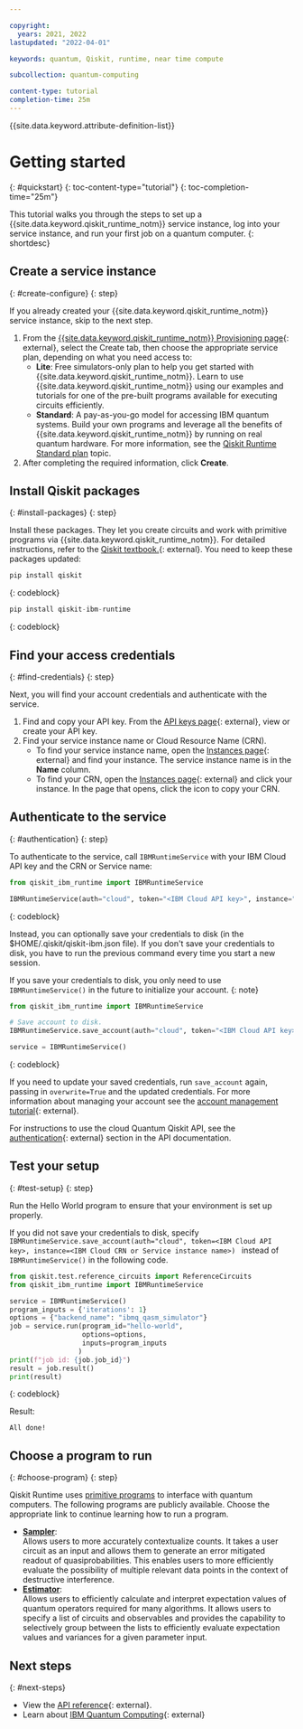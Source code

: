 ```yaml
---

copyright:
  years: 2021, 2022
lastupdated: "2022-04-01"

keywords: quantum, Qiskit, runtime, near time compute

subcollection: quantum-computing

content-type: tutorial
completion-time: 25m
---
```


{{site.data.keyword.attribute-definition-list}}


# Getting started
{: #quickstart}
{: toc-content-type="tutorial"}
{: toc-completion-time="25m"}

This tutorial walks you through the steps to set up a {{site.data.keyword.qiskit_runtime_notm}} service instance, log into your service instance, and run your first job on a quantum computer.
{: shortdesc}


## Create a service instance
{: #create-configure}
{: step}

If you already created your {{site.data.keyword.qiskit_runtime_notm}} service instance, skip to the next step.

1. From the [{{site.data.keyword.qiskit_runtime_notm}} Provisioning page](/catalog/services/quantum-computing){: external}, select the Create tab, then choose the appropriate service plan, depending on what you need access to:
      - **Lite**: Free simulators-only plan to help you get started with {{site.data.keyword.qiskit_runtime_notm}}. Learn to use {{site.data.keyword.qiskit_runtime_notm}} using our examples and tutorials for one of the pre-built programs available for executing circuits efficiently.
      - **Standard**: A pay-as-you-go model for accessing IBM quantum systems. Build your own programs and leverage all the benefits of {{site.data.keyword.qiskit_runtime_notm}} by running on real quantum hardware. For more information, see the [Qiskit Runtime Standard plan](/docs/quantum-computing?topic=quantum-computing-cost) topic.
2. After completing the required information, click **Create**.

## Install Qiskit packages
{: #install-packages}
{: step}

Install these packages.  They let you create circuits and work with primitive programs via {{site.data.keyword.qiskit_runtime_notm}}. For detailed instructions, refer to the [Qiskit textbook.](https://qiskit.org/textbook/ch-appendix/qiskit.html){: external}. You need to keep these packages updated:

```Python
pip install qiskit
```
{: codeblock}

```Python
pip install qiskit-ibm-runtime
```
{: codeblock}

## Find your access credentials
{: #find-credentials}
{: step}

Next, you will find your account credentials and authenticate with the service.

1. Find and copy your API key. From the [API keys page](https://cloud.ibm.com/iam/apikeys){: external}, view or create your API key.
2. Find your service instance name or Cloud Resource Name (CRN).
   - To find your service instance name, open the [Instances page](https://cloud.ibm.com/quantum/instances){: external} and find your instance.  The service instance name is in the **Name** column.
   - To find your CRN, open the [Instances page](https://cloud.ibm.com/quantum/instances){: external} and click your instance. In the page that opens, click the icon to copy your CRN.

## Authenticate to the service
{: #authentication}
{: step}

To authenticate to the service, call  `IBMRuntimeService` with your IBM Cloud API key and the CRN or Service name:

```python
from qiskit_ibm_runtime import IBMRuntimeService

IBMRuntimeService(auth="cloud", token="<IBM Cloud API key>", instance="<IBM Cloud CRN or Service instance name>")

```
{: codeblock}


Instead, you can optionally save your credentials to disk (in the $HOME/.qiskit/qiskit-ibm.json file).  If you don't save your credentials to disk, you have to run the previous command every time you start a new session.

If you save your credentials to disk, you only need to use `IBMRuntimeService()` in the future to initialize your account.
{: note}

```python
from qiskit_ibm_runtime import IBMRuntimeService

# Save account to disk.
IBMRuntimeService.save_account(auth="cloud", token="<IBM Cloud API key>", instance="<IBM Cloud CRN or Service instance name>")

service = IBMRuntimeService()
```
{: codeblock}

If you need to update your saved credentials, run `save_account` again, passing in `overwrite=True`  and the updated credentials.  For more information about managing your account see the [account management tutorial](https://qiskit.org/documentation/partners/qiskit_ibm_runtime/tutorials/04_account_management.html){: external}.

For instructions to use the cloud Quantum Qiskit API, see the [authentication](/apidocs/quantum-computing#authentication){: external} section in the API documentation.

## Test your setup
{: #test-setup}
{: step}

Run the Hello World program to ensure that your environment is set up properly.

If you did not save your credentials to disk, specify `IBMRuntimeService.save_account(auth="cloud", token=<IBM Cloud API key>, instance=<IBM Cloud CRN or Service instance name>)
` instead of `IBMRuntimeService()` in the following code.

```Python
from qiskit.test.reference_circuits import ReferenceCircuits
from qiskit_ibm_runtime import IBMRuntimeService

service = IBMRuntimeService()
program_inputs = {'iterations': 1}
options = {"backend_name": "ibmq_qasm_simulator"}
job = service.run(program_id="hello-world",
                  options=options,
                  inputs=program_inputs
                 )
print(f"job id: {job.job_id}")
result = job.result()
print(result)
```
{: codeblock}

Result:

```text
All done!
```

## Choose a program to run
{: #choose-program}
{: step}

Qiskit Runtime uses [primitive programs](/docs/quantum-computing?topic=quantum-computing-overview) to interface with quantum computers. The following programs are publicly available. Choose the appropriate link to continue learning how to run a program.

- **[Sampler](/docs/quantum-computing?topic=quantum-computing-example-sampler)**:  
       Allows users to more accurately contextualize counts. It takes a user circuit as an input and allows them to generate an error mitigated readout of quasiprobabilities. This enables users to more efficiently evaluate the possibility of multiple relevant data points in the context of destructive interference.
- **[Estimator](/docs/quantum-computing?topic=quantum-computing-example-estimator)**:  
       Allows users to efficiently calculate and interpret expectation values of quantum operators required for many algorithms. It allows users to specify a list of circuits and observables and provides the capability to selectively group between the lists to efficiently evaluate expectation values and variances for a given parameter input. 

## Next steps
{: #next-steps}

- View the [API reference](/apidocs/quantum-computing){: external}.
- Learn about [IBM Quantum Computing](https://www.ibm.com/quantum-computing/){: external}

